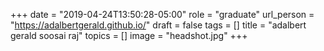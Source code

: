 +++
date = "2019-04-24T13:50:28-05:00"
role = "graduate"
url_person = "https://adalbertgerald.github.io/"
draft = false
tags = []
title = "adalbert gerald soosai raj"
topics = []
image = "headshot.jpg"
+++
